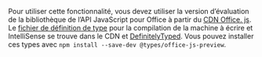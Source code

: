 Pour utiliser cette fonctionnalité, vous devez utiliser la version d’évaluation de la bibliothèque de l’API JavaScript pour Office à partir du [CDN Office. js](https://appsforoffice.microsoft.com/lib/beta/hosted/office.js). Le [fichier de définition de type](https://appsforoffice.microsoft.com/lib/beta/hosted/office.d.ts) pour la compilation de la machine à écrire et IntelliSense se trouve dans le CDN et [DefinitelyTyped](https://raw.githubusercontent.com/DefinitelyTyped/DefinitelyTyped/master/types/office-js-preview/index.d.ts). Vous pouvez installer ces types avec `npm install --save-dev @types/office-js-preview`.